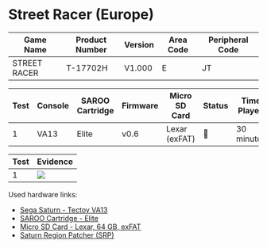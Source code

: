# Street Racer (Europe)

| Game Name    | Product Number | Version | Area Code | Peripheral Code |
| ------------ | -------------- | ------- | --------- | --------------- |
| STREET RACER | T-17702H       | V1.000  | E         | JT              |

| Test | Console | SAROO Cartridge | Firmware | Micro SD Card | Status | Time Played |
| ---- | ------- | --------------- | -------- | ------------- | ------ | ----------- |
| 1    | VA13    | Elite           | v0.6     | Lexar (exFAT) | :100:  | 30 minutes  |

| Test | Evidence                                                                                         |
| ---- | ------------------------------------------------------------------------------------------------ |
| 1    | [![](https://img.youtube.com/vi/wOw7imT-6XI/0.jpg)](https://www.youtube.com/watch?v=wOw7imT-6XI) |

Used hardware links:

- [Sega Saturn - Tectoy VA13](../../../../Info/Consoles/VA13/README.md)
- [SAROO Cartridge - Elite](../../../../Info/Cartridges/GuangzhouSanStarOnlineShop/1.6/README.md)
- [Micro SD Card - Lexar, 64 GB, exFAT](../../../../Info/SdCards/Lexar/64GB/exfat/README.md)
- [Saturn Region Patcher (SRP)](https://segaxtreme.net/resources/saturn-region-patcher.81/download)
